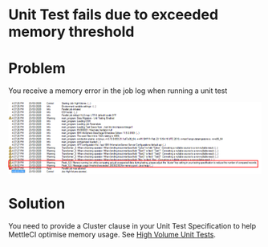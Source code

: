 # Unit Test fails due to exceeded memory threshold

# Problem

You receive a memory error in the job log when running a unit test

![](./attachments/image-20200511-074032.png)

# Solution

You need to provide a Cluster clause in your Unit Test Specification to help MettleCI optimise memory usage. See [High Volume Unit Tests](https://datamigrators.atlassian.net/wiki/spaces/MCIDOC/pages/644546565/).